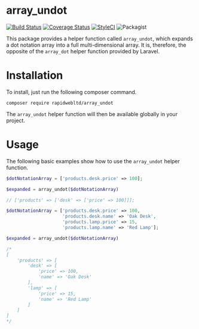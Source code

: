 # array_undot

[![Build Status](https://travis-ci.org/DivineOmega/array_undot.svg?branch=master)](https://travis-ci.org/DivineOmega/array_undot)
[![Coverage Status](https://coveralls.io/repos/github/DivineOmega/array_undot/badge.svg?branch=master)](https://coveralls.io/github/DivineOmega/array_undot?branch=master)
[![StyleCI](https://styleci.io/repos/117241773/shield?branch=master)](https://styleci.io/repos/117241773)
![Packagist](https://img.shields.io/packagist/dt/DivineOmega/array_undot.svg)

This package provides a helper function called `array_undot`, which expands a dot notation array into a full multi-dimensional array. 
It is, therefore, the opposite of the `array_dot` helper function provided by Laravel.

# Installation

To install, just run the following composer command.

```
composer require rapidwebltd/array_undot
```

The `array_undot` helper function will then be available globally in your project.

# Usage

The following basic examples show how to use the `array_undot` helper function.

```php
$dotNotationArray = ['products.desk.price' => 100];

$expanded = array_undot($dotNotationArray)

// ['products' => ['desk' => ['price' => 100]]];
```

```php
$dotNotationArray = ['products.desk.price' => 100, 
                     'products.desk.name' => 'Oak Desk',
                     'products.lamp.price' => 15,
                     'products.lamp.name' => 'Red Lamp'];

$expanded = array_undot($dotNotationArray)

/*
[
    'products' => [
        'desk' => [
            'price' => 100,
            'name' => 'Oak Desk'
        ],
        'lamp' => [
            'price' => 15,
            'name' => 'Red Lamp'
        ]
    ]
]
*/

```
